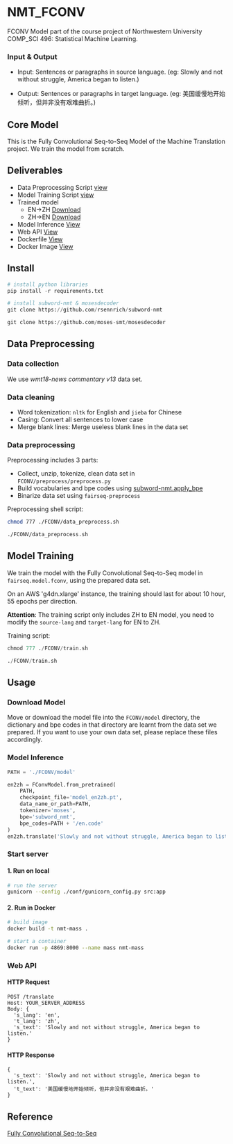 # NMT_FCONV

FCONV Model part of the course project of Northwestern University COMP_SCI 496: Statistical Machine Learning.


### Input & Output

+ Input: Sentences or paragraphs in source language. (eg: Slowly and not without struggle, America began to listen.)

+ Output: Sentences or paragraphs in target language. (eg: 美国缓慢地开始倾听，但并非没有艰难曲折。)

## Core Model

This is the Fully Convolutional Seq-to-Seq Model of the Machine Translation project. We train the model from scratch.

## Deliverables

+ Data Preprocessing Script [view](https://github.com/ljw9609/NMT-FCONV/blob/master/FCONV/data_preprocess.sh)
+ Model Training Script [view](https://github.com/ljw9609/NMT-FCONV/blob/master/FCONV/train.sh)
+ Trained model
  + EN->ZH [Download](https://drive.google.com/open?id=1QOMDSDuGZy_gs6KWbm0TFXV2wQbKk1C6)
  + ZH->EN [Download](https://drive.google.com/open?id=1QbLi7bRewaLRAPj-1M9380yGEC36Ssuf)
+ Model Inference [View](https://github.com/ljw9609/NMT-FCONV/blob/master/src/nmt.py)
+ Web API [View](https://github.com/ljw9609/NMT-FCONV/blob/master/src/app.py)
+ Dockerfile [View](https://github.com/ljw9609/NMT-FCONV/blob/master/Dockerfile)
+ Docker Image [View](https://hub.docker.com/repository/docker/ljw96/nmt-fconv)

## Install

```py
# install python libraries
pip install -r requirements.txt

# install subword-nmt & mosesdecoder
git clone https://github.com/rsennrich/subword-nmt

git clone https://github.com/moses-smt/mosesdecoder
```

## Data Preprocessing

### Data collection

We use *wmt18-news commentary v13* data set.

### Data cleaning

+ Word tokenization: `nltk` for English and `jieba` for Chinese
+ Casing: Convert all sentences to lower case
+ Merge blank lines: Merge useless blank lines in the data set

### Data preprocessing

Preprocessing includes 3 parts:
+ Collect, unzip, tokenize, clean data set in `FCONV/preprocess/preprocess.py`
+ Build vocabularies and bpe codes using [subword-nmt.apply_bpe](https://github.com/rsennrich/subword-nmt/blob/master/apply_bpe.py)
+ Binarize data set using `fairseq-preprocess`

Preprocessing shell script:

```sh
chmod 777 ./FCONV/data_preprocess.sh

./FCONV/data_preprocess.sh
```

## Model Training

We train the model with the Fully Convolutional Seq-to-Seq model in `fairseq.model.fconv`, using the prepared data set.

On an AWS 'g4dn.xlarge' instance, the training should last for about 10 hour, 55 epochs per direction.

**Attention**: The training script only includes ZH to EN model, you need to modify the `source-lang` and `target-lang` for EN to ZH.

Training script:

```py
chmod 777 ./FCONV/train.sh

./FCONV/train.sh
```

## Usage

### Download Model
Move or download the model file into the `FCONV/model` directory, the dictionary and bpe codes in that directory are learnt from the data set we prepared. If you want to use your own data set, please replace these files accordingly.

### Model Inference

```py
PATH = './FCONV/model'

en2zh = FConvModel.from_pretrained(
    PATH,
    checkpoint_file='model_en2zh.pt',
    data_name_or_path=PATH,
    tokenizer='moses',
    bpe='subword_nmt',
    bpe_codes=PATH + '/en.code'
)
en2zh.translate('Slowly and not without struggle, America began to listen.')
```

### Start server

#### 1. Run on local

```sh
# run the server
gunicorn --config ./conf/gunicorn_config.py src:app
```

#### 2. Run in Docker

```sh
# build image
docker build -t nmt-mass .

# start a container
docker run -p 4869:8000 --name mass nmt-mass
```

### Web API

#### HTTP Request

```
POST /translate
Host: YOUR_SERVER_ADDRESS
Body: {
  's_lang': 'en',
  't_lang': 'zh',
  's_text': 'Slowly and not without struggle, America began to listen.'
}
```

#### HTTP Response

```
{
  's_text': 'Slowly and not without struggle, America began to listen.',
  't_text': '美国缓慢地开始倾听，但并非没有艰难曲折。'
}
```

## Reference
[Fully Convolutional Seq-to-Seq](https://github.com/pytorch/fairseq/tree/master/examples/conv_seq2seq)
